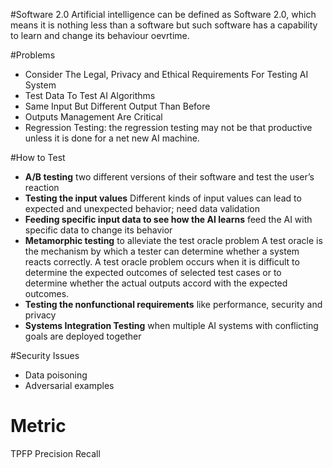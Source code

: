 #Software 2.0
Artificial intelligence can be defined as Software 2.0, which means it is nothing less than a software but such software has a capability to learn and change its behaviour oevrtime. 

#Problems
* Consider The Legal, Privacy and Ethical Requirements For Testing AI System
* Test Data To Test AI Algorithms
* Same Input But Different Output Than Before
* Outputs Management Are Critical
* Regression Testing: the regression testing may not be that productive unless it is done for a net new AI machine.

#How to Test
* **A/B testing** two different versions of their software and test the user’s reaction
* **Testing the input values** Different kinds of input values can lead to expected and unexpected behavior; need data validation
* **Feeding specific input data to see how the AI learns** feed the AI with specific data to change its behavior
* **Metamorphic testing** to alleviate the test oracle problem
A test oracle is the mechanism by which a tester can determine whether a system reacts correctly. A test oracle problem occurs when it is difficult to determine the expected outcomes of selected test cases or to determine whether the actual outputs accord with the expected outcomes.
* **Testing the nonfunctional requirements** like performance, security and privacy 
* **Systems Integration Testing** when multiple AI systems with conflicting goals are deployed together


#Security Issues
* Data poisoning
* Adversarial examples

# Metric
TPFP
Precision
Recall